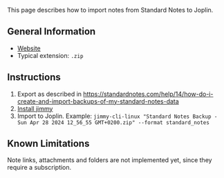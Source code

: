 This page describes how to import notes from Standard Notes to Joplin.

## General Information

- [Website](https://standardnotes.com/)
- Typical extension: `.zip`

## Instructions

1. Export as described in <https://standardnotes.com/help/14/how-do-i-create-and-import-backups-of-my-standard-notes-data>
2. [Install jimmy](../index.md#Installation)
3. Import to Joplin. Example: `jimmy-cli-linux "Standard Notes Backup - Sun Apr 28 2024 12_56_55 GMT+0200.zip" --format standard_notes`

## Known Limitations

Note links, attachments and folders are not implemented yet, since they require a subscription.
